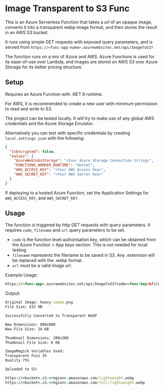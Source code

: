 # Image Transparent to S3 Func

This is an Azure Serverless Function that takes a url of an opaque image, converts it into a transparent webp image format, and then stores the result in an AWS S3 bucket.

It runs using simple GET requests with exposed query parameters, and is served from `https://<func-app-name>.azurewebsites.net/api/ImageToS3?`

The function runs on a mix of Azure and AWS.
Azure Functions is used for its ease-of-use over Lambda, and images are stored on AWS S3 over Azure Storage for its better pricing structure.

## Setup

Requires an Azure Function with .NET 6 runtime.

For AWS, it is recommended to create a new user with minimum permission to read and write to S3.

The project can be tested locally. It will try to make use of any global AWS credentials and the Azure Storage Emulator.

Alternatively you can test with specific credentials by creating `local.settings.json` with the following:

```json
{
  "IsEncrypted": false,
  "Values": {
    "AzureWebJobsStorage": "<Your Azure Storage Connection String>",
    "FUNCTIONS_WORKER_RUNTIME": "dotnet",
    "AWS_ACCESS_KEY": "<Your AWS Access Key>",
    "AWS_SECRET_KEY": "<Your AWS Secret Key>"
  }
}
```

If deploying to a hosted Azure Function, set the Application Settings for `AWS_ACCESS_KEY`, and `AWS_SECRET_KEY`.

## Usage

The function is triggered by http GET requests with query parameters. It requires `code`, `filename` and `url` query parameters to be set.

- `code` is the function level authorisation key, which can be obtained from the Azure Function > App keys section. This is not needed for local testing.
- `filename` represents the filename to be saved in S3. Any .extension will be replaced with the .webp format.
- `url` must be a valid image url.

Example Usage:

```html
https://<func-app>.azurewebsites.net/api/ImageToS3?code=<func-key>&filename=lightweight&url=http://domain.com/heavy-image.png
```

Output:

```cmd
Original Image: heavy-image.png
File Size: 532 KB

Successfully Converted to Transparent WebP

New Dimensions: 800x800
New File Size: 24 KB

Thumbnail Dimensions: 200x200
Thumbnail File Size: 6 KB

ImageMagick Variables Used:
Transparent Fuzz 3%
Quality 75%

Uploaded to S3:

https://<bucket>.s3.<region>.amazonaws.com/lightweight.webp
https://<bucket>.s3.<region>.amazonaws.com/full/lightweight.webp

```
